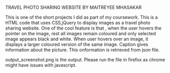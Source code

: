 TRAVEL PHOTO SHARING WEBSITE BY MAITREYEE MHASAKAR

This is one of the short projects I did as part of my coursework.
This is a HTML code that uses CSS,jQuery to display images as a travel photo sharing website.
One of the cool feature is that , when the user hovers the pointer on the image, 
rest all images remain coloured and only selected image appears black and white. 
When user hovers over an image, it displays a larger coloured version of the same image.
Caption gives information about the picture. This onformation is retrieved from json file.

output_screenshot.png is the output.
Please run the file in firefox as chrome might have issues with javascript.
